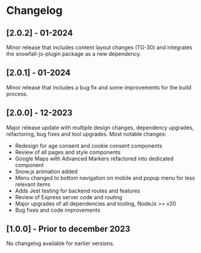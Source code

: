 # Changelog

## [2.0.2] - 01-2024

Minor release that includes content layout changes (TG-30) and integrates the snowfall-js-plugin package as a new dependency.

## [2.0.1] - 01-2024

Minor release that includes a bug fix and some improvements for the build process.

## [2.0.0] - 12-2023

Major release update with multiple design changes, dependency upgrades, refactoring, bug fixes and tool upgrades. Most notable changes:

- Redesign for age consent and cookie consent components
- Review of all pages and style components
- Google Maps with Advanced Markers refactored into dedicated component
- Snow.js animation added
- Menu changed to bottom navigation on mobile and popup menu for less relevant items
- Adds Jest testing for backend routes and features
- Review of Express server code and routing
- Major upgrades of all dependencies and tooling, NodeJs >= v20
- Bug fixes and code improvements

## [1.0.0] - Prior to december 2023

No changelog available for earlier versions.
